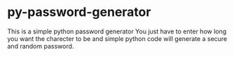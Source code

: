 # py-password-generator
This is a simple python password generator
You just have to enter how long you want the charecter to be and simple python code will generate a secure and random password.
